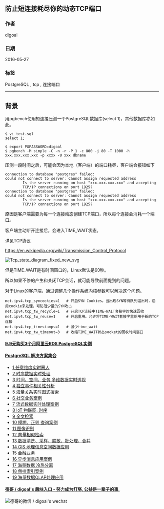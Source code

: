 ## 防止短连接耗尽你的动态TCP端口  
                                                                                                                                                                                                   
### 作者                                                                                                                                                                                                   
digoal                                                                                                                                                                                                   
                                                                                                                                                                                                   
### 日期                                                                                                                                                                                                   
2016-05-27                                                                                                                                                                                            
                                                                                                                                                                                                   
### 标签                                                                                                                                                                                                   
PostgreSQL , tcp , 连接端口                 
                                                                                                                                                                                                   
----                                                                                                                                                                                                   
                                                                                                                                                                                                   
## 背景                                                                                       
用pgbench使用短连接压测一个PostgreSQL数据库(select 1)，其他数据库亦如此。    
  
```  
$ vi test.sql  
select 1;  
  
$ export PGPASSWORD=digoal  
$ pgbench -M simple -C -n -r -P 1 -c 800 -j 80 -T 1000 -h xxx.xxx.xxx.xxx -p xxxx -U xxx dbname  
```  
  
压测一段时间之后，可能会因为本地（客户端）的端口耗尽，客户端会报错如下    
  
```  
connection to database "postgres" failed:  
could not connect to server: Cannot assign requested address  
        Is the server running on host "xxx.xxx.xxx.xxx" and accepting  
        TCP/IP connections on port 1925?  
connection to database "postgres" failed:  
could not connect to server: Cannot assign requested address  
        Is the server running on host "xxx.xxx.xxx.xxx" and accepting  
        TCP/IP connections on port 1925?  
```  
  
原因是客户端需要为每一个连接动态创建TCP端口，所以每个连接会消耗一个端口。    
  
客户端主动断开连接后，会进入TIME_WAIT状态。    
  
  
详见TCP协议      
  
https://en.wikipedia.org/wiki/Transmission_Control_Protocol  
  
![Tcp_state_diagram_fixed_new_svg](20160527_03_pic_001.png)  
  
但是TIME_WAIT是有时间窗口的，Linux默认是60秒。    
  
所以如果不停的产生和关闭TCP会话，就可能导致前面提到的问题。    
  
  
  
对于Linux的客户端，通过调整几个操作系统内核参数可以解决这个问题。     
  
```  
net.ipv4.tcp_syncookies=1   # 开启SYN Cookies。当出现SYN等待队列溢出时，启用cookie来处理，可防范少量的SYN攻击  
net.ipv4.tcp_tw_recycle=1   # 开启TCP连接中TIME-WAIT套接字的快速回收  
net.ipv4.tcp_tw_reuse=1     # 开启重用。允许将TIME-WAIT套接字重新用于新的TCP连接  
net.ipv4.tcp_timestamps=1   # 减少time_wait  
net.ipv4.tcp_tw_timeout=3   # 收缩TIME_WAIT状态socket的回收时间窗口  
```  
  
      
  
  
  
  
  
  
  
  
  
  
  
  
  
  
  
  
  
  
  
  
  
  
  
  
  
  
  
  
  
  
  
  
  
  
  
  
  
  
  
  
  
  
  
  
  
#### [9.9元购买3个月阿里云RDS PostgreSQL实例](https://www.aliyun.com/database/postgresqlactivity "57258f76c37864c6e6d23383d05714ea")
  
  
#### [PostgreSQL 解决方案集合](https://yq.aliyun.com/topic/118 "40cff096e9ed7122c512b35d8561d9c8")
- [1 任意维度实时圈人](https://yq.aliyun.com/topic/118 "40cff096e9ed7122c512b35d8561d9c8")
- [2 时序数据实时处理](https://yq.aliyun.com/topic/118 "40cff096e9ed7122c512b35d8561d9c8")
- [3 时间、空间、业务 多维数据实时透视](https://yq.aliyun.com/topic/118 "40cff096e9ed7122c512b35d8561d9c8")
- [4 独立事件相关性分析](https://yq.aliyun.com/topic/118 "40cff096e9ed7122c512b35d8561d9c8")
- [5 海量关系实时图式搜索](https://yq.aliyun.com/topic/118 "40cff096e9ed7122c512b35d8561d9c8")
- [6 社交业务案例](https://yq.aliyun.com/topic/118 "40cff096e9ed7122c512b35d8561d9c8")
- [7 流式数据实时处理案例](https://yq.aliyun.com/topic/118 "40cff096e9ed7122c512b35d8561d9c8")
- [8 IoT 物联网, 时序](https://yq.aliyun.com/topic/118 "40cff096e9ed7122c512b35d8561d9c8")
- [9 全文检索](https://yq.aliyun.com/topic/118 "40cff096e9ed7122c512b35d8561d9c8")
- [10 模糊、正则 查询案例](https://yq.aliyun.com/topic/118 "40cff096e9ed7122c512b35d8561d9c8")
- [11 图像识别](https://yq.aliyun.com/topic/118 "40cff096e9ed7122c512b35d8561d9c8")
- [12 向量相似检索](https://yq.aliyun.com/topic/118 "40cff096e9ed7122c512b35d8561d9c8")
- [13 数据清洗、采样、脱敏、批处理、合并](https://yq.aliyun.com/topic/118 "40cff096e9ed7122c512b35d8561d9c8")
- [14 GIS 地理信息空间数据应用](https://yq.aliyun.com/topic/118 "40cff096e9ed7122c512b35d8561d9c8")
- [15 金融业务](https://yq.aliyun.com/topic/118 "40cff096e9ed7122c512b35d8561d9c8")
- [16 异步消息应用案例](https://yq.aliyun.com/topic/118 "40cff096e9ed7122c512b35d8561d9c8")
- [17 海量数据 冷热分离](https://yq.aliyun.com/topic/118 "40cff096e9ed7122c512b35d8561d9c8")
- [18 倒排索引案例](https://yq.aliyun.com/topic/118 "40cff096e9ed7122c512b35d8561d9c8")
- [19 海量数据OLAP处理应用](https://yq.aliyun.com/topic/118 "40cff096e9ed7122c512b35d8561d9c8")
  
  
#### [德哥 / digoal's 趣味入口 - 努力成为灯塔, 公益是一辈子的事.](https://github.com/digoal/blog/blob/master/README.md "22709685feb7cab07d30f30387f0a9ae")
  
  
![德哥的微信 / digoal's wechat](../pic/digoal_weixin.jpg "f7ad92eeba24523fd47a6e1a0e691b59")
  
